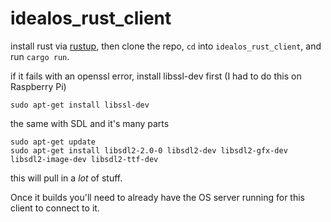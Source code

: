 # idealos_rust_client

install rust via [rustup](https://www.rust-lang.org/tools/install), 
then clone the repo, `cd` into `idealos_rust_client`, and run `cargo run`.

if it fails with an openssl error, install libssl-dev first (I had to do this on Raspberry Pi)

```
sudo apt-get install libssl-dev
```

the same with SDL and it's many parts

```
sudo apt-get update
sudo apt-get install libsdl2-2.0-0 libsdl2-dev libsdl2-gfx-dev libsdl2-image-dev libsdl2-ttf-dev
```
this will pull in a *lot* of stuff.


Once it builds you'll need to already have the OS server running for this client to connect to it.
